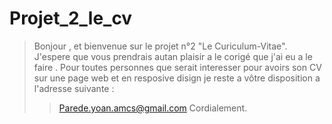 # Projet_2_le_cv

> Bonjour , et bienvenue sur le projet n°2 "Le Curiculum-Vitae".
>J'espere que vous prendrais autan plaisir a le corigé que j'ai eu a le faire .
>Pour toutes personnes que serait interesser pour avoirs son CV sur une page web et en resposive disign je reste a vôtre disposition a l'adresse suivante :
>>Parede.yoan.amcs@gmail.com
>Cordialement.